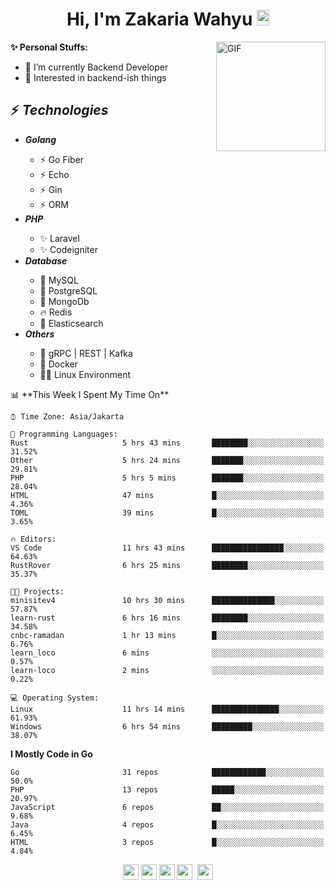 <h1 align="center">Hi, I'm Zakaria Wahyu <img src="https://github.com/TheDudeThatCode/TheDudeThatCode/blob/master/Assets/Hi.gif" width="20px" height="25px"></h1>

<img align="right" alt="GIF" height="175px" src="https://www.nayakapratama.co.id/wp-content/uploads/2019/07/Website-Maintenance.gif" />

**✨ Personal Stuffs:**
- 🔭 I’m currently Backend Developer
- 🌱 Interested in backend-ish things

<h2>⚡ <i>Technologies</i></h2>
<ul>
<li><strong><i>Golang</i></strong></li>
  <ul>
    <li>⚡ Go Fiber</li>
    <li>⚡ Echo</li>
    <li>⚡ Gin</li>
    <li>⚡ ORM</li>
  </ul>
<li><strong><i>PHP</i></strong></li>
  <ul>
    <li>✨ Laravel</li>
    <li>✨ Codeigniter</li>
  </ul>
<li><strong><i>Database</i></strong></li>
  <ul>
    <li>🐬 MySQL</li>
    <li>🐘 PostgreSQL</li>
    <li>🍃 MongoDb</li>
    <li>🔥 Redis</li>
    <li>🔎 Elasticsearch</li>
  </ul>
  <li><strong><i>Others</i></strong></li>
  <ul>
    <li>💫 gRPC | REST | Kafka</li>
    <li>🐳 Docker</li>
    <li>👨‍💻 Linux Environment</li>
  </ul>
</ul>
<!--START_SECTION:waka-->
📊 **This Week I Spent My Time On** 

```text
⌚︎ Time Zone: Asia/Jakarta

💬 Programming Languages: 
Rust                     5 hrs 43 mins       ████████░░░░░░░░░░░░░░░░░   31.52% 
Other                    5 hrs 24 mins       ███████░░░░░░░░░░░░░░░░░░   29.81% 
PHP                      5 hrs 5 mins        ███████░░░░░░░░░░░░░░░░░░   28.04% 
HTML                     47 mins             █░░░░░░░░░░░░░░░░░░░░░░░░   4.36% 
TOML                     39 mins             █░░░░░░░░░░░░░░░░░░░░░░░░   3.65%

🔥 Editors: 
VS Code                  11 hrs 43 mins      ████████████████░░░░░░░░░   64.63% 
RustRover                6 hrs 25 mins       ████████░░░░░░░░░░░░░░░░░   35.37%

🐱‍💻 Projects: 
minisitev4               10 hrs 30 mins      ██████████████░░░░░░░░░░░   57.87% 
learn-rust               6 hrs 16 mins       ████████░░░░░░░░░░░░░░░░░   34.58% 
cnbc-ramadan             1 hr 13 mins        █░░░░░░░░░░░░░░░░░░░░░░░░   6.76% 
learn_loco               6 mins              ░░░░░░░░░░░░░░░░░░░░░░░░░   0.57% 
learn-loco               2 mins              ░░░░░░░░░░░░░░░░░░░░░░░░░   0.22%

💻 Operating System: 
Linux                    11 hrs 14 mins      ███████████████░░░░░░░░░░   61.93% 
Windows                  6 hrs 54 mins       █████████░░░░░░░░░░░░░░░░   38.07%

```

**I Mostly Code in Go** 

```text
Go                       31 repos            ████████████░░░░░░░░░░░░░   50.0% 
PHP                      13 repos            █████░░░░░░░░░░░░░░░░░░░░   20.97% 
JavaScript               6 repos             ██░░░░░░░░░░░░░░░░░░░░░░░   9.68% 
Java                     4 repos             █░░░░░░░░░░░░░░░░░░░░░░░░   6.45% 
HTML                     3 repos             █░░░░░░░░░░░░░░░░░░░░░░░░   4.84%

```



<!--END_SECTION:waka-->

<p align="center">
<a href="https://www.linkedin.com/in/zakariawahyu" target="_blank"><img src="https://img.shields.io/badge/linkedin-%230077B5.svg?&style=for-the-badge&logo=linkedin&logoColor=white" height=25></a>
<a href="https://medium.com/@zakariawahyu" target="_blank"><img src="https://img.shields.io/badge/Medium-12100E?style=for-the-badge&logo=medium&logoColor=white" height=25></a>
<a href="https://medium.com/@zakariawahyu" target="_blank"><img src="https://img.shields.io/badge/Portfolio-2300843e?style=for-the-badge&logo=About.me&logoColor=white" height=25></a>
<a href="https://www.twitter.com/_zakariawahyu" target="_blank"><img src="https://img.shields.io/badge/twitter-%231DA1F2.svg?&style=for-the-badge&logo=twitter&logoColor=white" height=25></a> 
<a href="https://www.instagram.com/_zakariawahyu" target="_blank"><img src="https://img.shields.io/badge/instagram-%23E4405F.svg?&style=for-the-badge&logo=instagram&logoColor=white" height=25></a>
